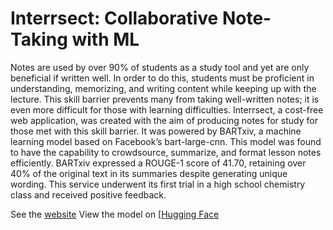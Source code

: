 # Interrsect: Collaborative Note-Taking with ML


Notes are used by over 90% of students as a study tool and yet are only beneficial if written well. In order to do this, students must be proficient in understanding, memorizing, and writing content while keeping up with the lecture. This skill barrier prevents many from taking well-written notes; it is even more difficult for those with learning difficulties. Interrsect, a cost-free web application, was created with the aim of producing notes for study for those met with this skill barrier. It was powered by BARTxiv, a machine learning model based on Facebook’s bart-large-cnn. This model was found to have the capability to crowdsource, summarize, and format lesson notes efficiently. BARTxiv expressed a ROUGE-1 score of 41.70, retaining over 40% of the original text in its summaries despite generating unique wording. This service underwent its first trial in a high school chemistry class and received positive feedback.

See the [website](https://interrsect.web.app)
View the model on [[Hugging Face](https://https://huggingface.co/kworts/BARTxiv)
